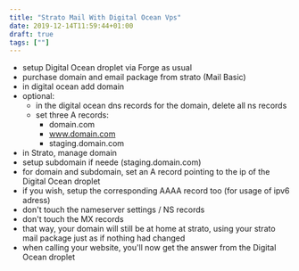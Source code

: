 ```yaml
---
title: "Strato Mail With Digital Ocean Vps"
date: 2019-12-14T11:59:44+01:00
draft: true
tags: [""] 
---
```


- setup Digital Ocean droplet via Forge as usual
- purchase domain and email package from strato (Mail Basic)
- in digital ocean add domain
- optional:
	- in the digital ocean dns records for the domain, delete all ns records
	- set three A records:
		- domain.com
		- www.domain.com
		- staging.domain.com
- in Strato, manage domain
- setup subdomain if neede (staging.domain.com)
- for domain and subdomain, set an A record pointing to the ip of the Digital
  Ocean droplet
- if you wish, setup the corresponding AAAA record too (for usage of ipv6
  adress)
- don't touch the nameserver settings / NS records
- don't touch the MX records
- that way, your domain will still be at home at strato, using your strato mail
  package just as if nothing had changed
- when calling your website, you'll now get the answer from the Digital Ocean
  droplet
